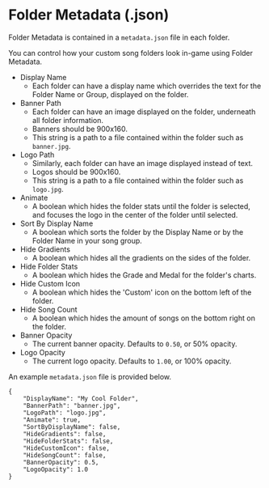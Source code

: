 # Folder Metadata (.json)

Folder Metadata is contained in a `metadata.json` file in each folder.

You can control how your custom song folders look in-game using Folder Metadata.

- Display Name
  - Each folder can have a display name which overrides the text for the Folder Name or Group, displayed on the folder.
- Banner Path
  - Each folder can have an image displayed on the folder, underneath all folder information.
  - Banners should be 900x160.
  - This string is a path to a file contained within the folder such as `banner.jpg`.
- Logo Path
  - Similarly, each folder can have an image displayed instead of text.
  - Logos should be 900x160.
  - This string is a path to a file contained within the folder such as `logo.jpg`.
- Animate
  - A boolean which hides the folder stats until the folder is selected, and focuses the logo in the center of the folder until selected.
- Sort By Display Name
  - A boolean which sorts the folder by the Display Name or by the Folder Name in your song group.
- Hide Gradients
  - A boolean which hides all the gradients on the sides of the folder.
- Hide Folder Stats
  - A boolean which hides the Grade and Medal for the folder's charts.
- Hide Custom Icon
  - A boolean which hides the 'Custom' icon on the bottom left of the folder.
- Hide Song Count
  - A boolean which hides the amount of songs on the bottom right on the folder.
- Banner Opacity
  - The current banner opacity. Defaults to `0.50`, or 50% opacity.
- Logo Opacity
  - The current logo opacity. Defaults to `1.00`, or 100% opacity.
  
An example `metadata.json` file is provided below.

```
{
	"DisplayName": "My Cool Folder",
	"BannerPath": "banner.jpg",
	"LogoPath": "logo.jpg",
	"Animate": true,
	"SortByDisplayName": false,
	"HideGradients": false,
	"HideFolderStats": false,
	"HideCustomIcon": false,
	"HideSongCount": false,
	"BannerOpacity": 0.5,
	"LogoOpacity": 1.0
}
```